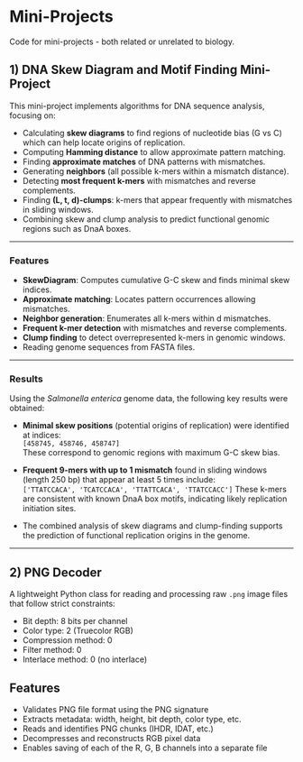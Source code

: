 # Mini-Projects
Code for mini-projects - both related or unrelated to biology.

## 1) DNA Skew Diagram and Motif Finding Mini-Project

This mini-project implements algorithms for DNA sequence analysis, focusing on:

- Calculating **skew diagrams** to find regions of nucleotide bias (G vs C) which can help locate origins of replication.
- Computing **Hamming distance** to allow approximate pattern matching.
- Finding **approximate matches** of DNA patterns with mismatches.
- Generating **neighbors** (all possible k-mers within a mismatch distance).
- Detecting **most frequent k-mers** with mismatches and reverse complements.
- Finding **(L, t, d)-clumps**: k-mers that appear frequently with mismatches in sliding windows.
- Combining skew and clump analysis to predict functional genomic regions such as DnaA boxes.

---

### Features

- **SkewDiagram**: Computes cumulative G-C skew and finds minimal skew indices.
- **Approximate matching**: Locates pattern occurrences allowing mismatches.
- **Neighbor generation**: Enumerates all k-mers within d mismatches.
- **Frequent k-mer detection** with mismatches and reverse complements.
- **Clump finding** to detect overrepresented k-mers in genomic windows.
- Reading genome sequences from FASTA files.

---

### Results

Using the *Salmonella enterica* genome data, the following key results were obtained:

- **Minimal skew positions** (potential origins of replication) were identified at indices:  
  `[458745, 458746, 458747]`  
  These correspond to genomic regions with maximum G-C skew bias.

- **Frequent 9-mers with up to 1 mismatch** found in sliding windows (length 250 bp) that appear at least 5 times include:  
 `['TTATCCACA', 'TCATCCACA', 'TTATTCACA', 'TTATCCACC']`
These k-mers are consistent with known DnaA box motifs, indicating likely replication initiation sites.

- The combined analysis of skew diagrams and clump-finding supports the prediction of functional replication origins in the genome.

---

## 2) PNG Decoder

A lightweight Python class for reading and processing raw `.png` image files that follow strict constraints:

- Bit depth: 8 bits per channel  
- Color type: 2 (Truecolor RGB)  
- Compression method: 0  
- Filter method: 0  
- Interlace method: 0 (no interlace)

## Features

- Validates PNG file format using the PNG signature  
- Extracts metadata: width, height, bit depth, color type, etc.  
- Reads and identifies PNG chunks (IHDR, IDAT, etc.)  
- Decompresses and reconstructs RGB pixel data  
- Enables saving of each of the R, G, B channels into a separate file



